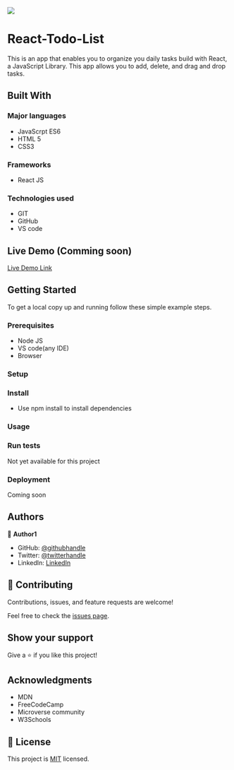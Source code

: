 ![](https://img.shields.io/badge/Microverse-blueviolet)

# React-Todo-List
This is an app that enables you to organize you daily tasks build with React, a JavaScript Library. This app allows you to add, delete, and drag and drop tasks. 

## Built With

### Major languages
 - JavaScrpt ES6
 - HTML 5
 - CSS3
### Frameworks
- React JS
### Technologies used
- GIT
- GitHub
- VS code

## Live Demo (Comming soon)

[Live Demo Link](https://livedemo.com)


## Getting Started

To get a local copy up and running follow these simple example steps.

### Prerequisites
  - Node JS
  - VS code(any IDE)
  - Browser

### Setup

### Install
- Use npm install to install dependencies

### Usage

### Run tests
Not yet available for this project

### Deployment
Coming soon



## Authors

👤 **Author1**

- GitHub: [@githubhandle](https://github.com/githubhandle)
- Twitter: [@twitterhandle](https://twitter.com/twitterhandle)
- LinkedIn: [LinkedIn](https://linkedin.com/in/linkedinhandle)


## 🤝 Contributing

Contributions, issues, and feature requests are welcome!

Feel free to check the [issues page](../../issues/).

## Show your support

Give a ⭐️ if you like this project!

## Acknowledgments

- MDN
- FreeCodeCamp
- Microverse community
- W3Schools

## 📝 License

This project is [MIT](./MIT.md) licensed.
